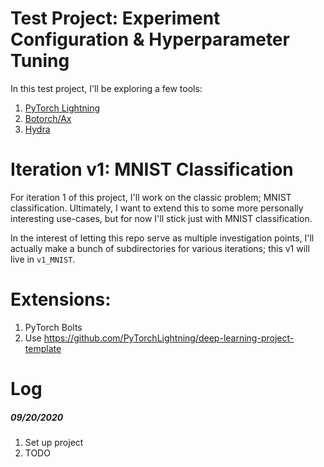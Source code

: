 # Test Project: Experiment Configuration & Hyperparameter Tuning
In this test project, I'll be exploring a few tools:
  1. [PyTorch Lightning](https://github.com/PyTorchLightning/pytorch-lightning)
  2. [Botorch/Ax](https://botorch.org/docs/botorch_and_ax)
  3. [Hydra](https://hydra.cc/)

# Iteration v1: MNIST Classification
For iteration 1 of this project, I'll work on the classic problem; MNIST classification. Ultimately, I want to
extend this to some more personally interesting use-cases, but for now I'll stick just with MNIST
classification.

In the interest of letting this repo serve as multiple investigation points, I'll actually make a bunch of
subdirectories for various iterations; this v1 will live in `v1_MNIST`.

# Extensions:
  1. PyTorch Bolts
  2. Use https://github.com/PyTorchLightning/deep-learning-project-template

# Log
##### 09/20/2020
  1. Set up project
  2. TODO
